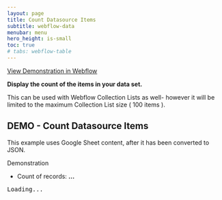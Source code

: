 ```yaml
---
layout: page
title: Count Datasource Items
subtitle: webflow-data
menubar: menu
hero_height: is-small
toc: true
# tabs: webflow-table
---
```


<a class="button is-danger" href="https://sygnal-webflow-utils.webflow.io/demo/collection-item-count" target="_blank">View Demonstration in Webflow</a>

**Display the count of the items in your data set.**

This can be used with Webflow Collection Lists as well-
however it will be limited to the maximum Collection List size
( 100 items ). 


## DEMO - Count Datasource Items

This example uses Google Sheet content, after it has been converted to JSON.

<span class="tag is-danger is-medium is-light">Demonstration</span>

- Count of records: <b><span id="cnt1">...</span></b> 

<div class="demo area grey large">
    <pre id="json1">Loading...</pre>
</div>

<script src="https://code.jquery.com/jquery-3.6.0.min.js" type="text/javascript" crossorigin="anonymous"></script>

<script type="module">
        
    // cdn.jsdelivr.net/gh/sygnaltech/webflow-util
    import { getGoogleSheetData } from 'https://cdn.jsdelivr.net/gh/sygnaltech/webflow-util/src/datasources/google-sheet-data.js';
    import { Database, loadAllData } from 'https://cdn.jsdelivr.net/gh/sygnaltech/webflow-util/src/modules/webflow-data.js';
    import { displayDataAsHtml } from 'https://cdn.jsdelivr.net/gh/sygnaltech/webflow-util/src/modules/webflow-html.js';

    $(function () {

        var json;

        var db = new Database();

        // Get JSON data
        getGoogleSheetData(
            '16lPOiFz5Ow-FTro5SWS-m00fNhRjgsiyeSBdme3gKX0'
        ).then((res) => {

            displayDataAsHtml (
                $("#json1"),
                res
            );

            db.data.set(
                "test",
                res // data
            );

            // Count items
            $("#cnt1").text(
                db.getCountOfRecords("test")
            );

        }, (err) => {
            console.log(err);
        });

    });

</script>

